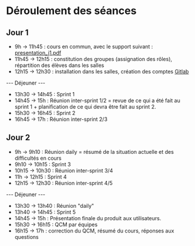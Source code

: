 # Déroulement des séances

## Jour 1
- 9h -> 11h45 : cours en commun, avec le support suivant : [presentation_j1.pdf](presentation_j1.pdf)
- 11h45 -> 12h15 : constitution des groupes (assignation des rôles), répartition des élèves dans les salles
- 12h15 -> 12h30 : installation dans les salles, création des comptes [Gitlab](http://gitlab-ing2.ensg.eu/)

--- Déjeuner ---

- 13h30 -> 14h45 : Sprint 1
- 14h45 -> 15h : Réunion inter-sprint 1/2 = revue de ce qui a été fait au sprint 1 + planification de ce qui devra être fait au sprint 2.
- 15h30 -> 16h45 : Sprint 2
- 16h45 -> 17h : Réunion inter-sprint 2/3

## Jour 2
- 9h -> 9h10 : Réunion daily = résumé de la situation actuelle et des difficultés en cours
- 9h10 -> 10h15 : Sprint 3
- 10h15 -> 10h30 : Réunion inter-sprint 3/4
- 11h -> 12h15 : Sprint 4
- 12h15 -> 12h30 : Réunion inter-sprint 4/5

--- Déjeuner ---

- 13h30 -> 13h40 : Réunion "daily"
- 13h40 -> 14h45 : Sprint 5
- 14h45 -> 15h : Présentation finale du produit aux utilisateurs.
- 15h30 -> 16h15 : QCM par équipes
- 16h15 -> 17h : correction du QCM, résumé du cours, réponses aux questions
